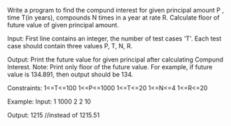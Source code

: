 Write a program to find the compund interest for given principal amount P , time T(in years), compounds N times in a year at rate R. Calculate floor of future value of given principal amount.

Input:
First line contains an integer, the number of test cases 'T'.  Each test case should contain three values P, T, N, R.

Output:
Print the future value for given principal after calculating Compund Interest.
Note: Print only floor of the future value.  For example, if future value is 134.891, then output should be 134.

Constraints:
1<=T<=100
1<=P<=1000
1<=T<=20
1<=N<=4
1<=R<=20


Example:
Input:
1
1000
2
2
10

Output:
1215     //instead of 1215.51